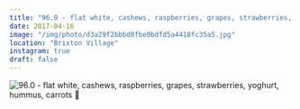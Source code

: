 ```yaml
---
title: "96.0 - flat white, cashews, raspberries, grapes, strawberries, yoghurt, hummus, carrots 🍇"
date: 2017-04-16
image: "/img/photo/d3a29f2bbbd8fbe0bdfd5a4418fc35a5.jpg"
location: "Brixton Village"
instagram: true
draft: false
---
```


![96.0 - flat white, cashews, raspberries, grapes, strawberries, yoghurt, hummus, carrots 🍇](/img/photo/d3a29f2bbbd8fbe0bdfd5a4418fc35a5.jpg)
